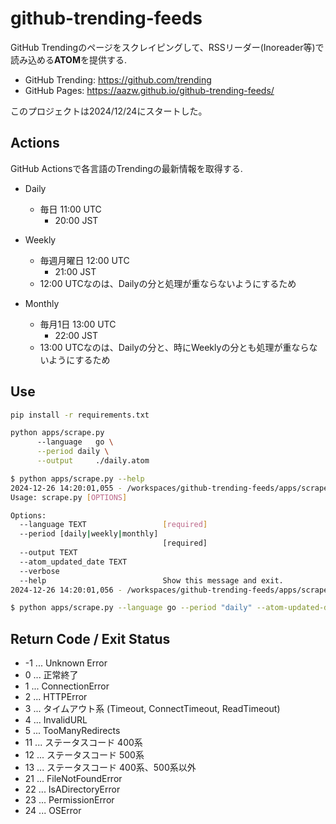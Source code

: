 # github-trending-feeds

GitHub Trendingのページをスクレイピングして、RSSリーダー(Inoreader等)で読み込める**ATOM**を提供する.

* GitHub Trending: https://github.com/trending
* GitHub Pages: https://aazw.github.io/github-trending-feeds/

このプロジェクトは2024/12/24にスタートした。

## Actions

GitHub Actionsで各言語のTrendingの最新情報を取得する.

* Daily
  * 毎日 11:00 UTC
    * 20:00 JST

* Weekly
  * 毎週月曜日 12:00 UTC
    * 21:00 JST
  * 12:00 UTCなのは、Dailyの分と処理が重ならないようにするため

* Monthly
  * 毎月1日 13:00 UTC
    * 22:00 JST
  * 13:00 UTCなのは、Dailyの分と、時にWeeklyの分とも処理が重ならないようにするため


## Use

```bash
pip install -r requirements.txt
```

```bash
python apps/scrape.py 
      --language   go \
      --period daily \
      --output     ./daily.atom
```

```bash
$ python apps/scrape.py --help
2024-12-26 14:20:01,055 - /workspaces/github-trending-feeds/apps/scrape.py:176 - INFO - start app
Usage: scrape.py [OPTIONS]

Options:
  --language TEXT                 [required]
  --period [daily|weekly|monthly]
                                  [required]
  --output TEXT
  --atom_updated_date TEXT
  --verbose
  --help                          Show this message and exit.
2024-12-26 14:20:01,056 - /workspaces/github-trending-feeds/apps/scrape.py:194 - INFO - app finished
```

```bash
$ python apps/scrape.py --language go --period "daily" --atom-updated-date "$(date -I)T00:00:00" --output test.atom
```

## Return Code / Exit Status

* -1 ... Unknown Error
* 0 ... 正常終了
* 1 ... ConnectionError
* 2 ... HTTPError
* 3 ... タイムアウト系 (Timeout, ConnectTimeout, ReadTimeout)
* 4 ... InvalidURL
* 5 ... TooManyRedirects
* 11 ... ステータスコード 400系
* 12 ... ステータスコード 500系
* 13 ... ステータスコード 400系、500系以外
* 21 ... FileNotFoundError
* 22 ... IsADirectoryError
* 23 ... PermissionError
* 24 ... OSError

